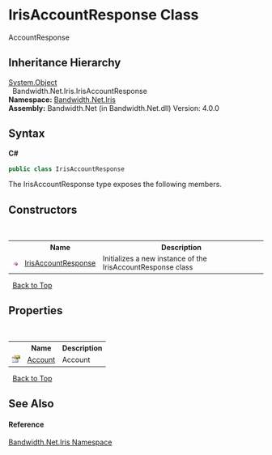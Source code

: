 ﻿# IrisAccountResponse Class
 

AccountResponse


## Inheritance Hierarchy
<a href="http://msdn2.microsoft.com/en-us/library/e5kfa45b" target="_blank">System.Object</a><br />&nbsp;&nbsp;Bandwidth.Net.Iris.IrisAccountResponse<br />
**Namespace:**&nbsp;<a href ="N_Bandwidth_Net_Iris.md">Bandwidth.Net.Iris</a><br />**Assembly:**&nbsp;Bandwidth.Net (in Bandwidth.Net.dll) Version: 4.0.0

## Syntax

**C#**<br />
``` C#
public class IrisAccountResponse
```

The IrisAccountResponse type exposes the following members.


## Constructors
&nbsp;<table><tr><th></th><th>Name</th><th>Description</th></tr><tr><td>![Public method](media/pubmethod.gif "Public method")</td><td><a href ="M_Bandwidth_Net_Iris_IrisAccountResponse__ctor.md">IrisAccountResponse</a></td><td>
Initializes a new instance of the IrisAccountResponse class</td></tr></table>&nbsp;
<a href="#irisaccountresponse-class">Back to Top</a>

## Properties
&nbsp;<table><tr><th></th><th>Name</th><th>Description</th></tr><tr><td>![Public property](media/pubproperty.gif "Public property")</td><td><a href ="P_Bandwidth_Net_Iris_IrisAccountResponse_Account.md">Account</a></td><td>
Account</td></tr></table>&nbsp;
<a href="#irisaccountresponse-class">Back to Top</a>

## See Also


#### Reference
<a href ="N_Bandwidth_Net_Iris.md">Bandwidth.Net.Iris Namespace</a><br />